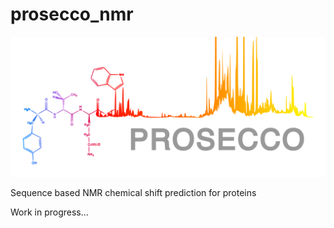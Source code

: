 # prosecco_nmr

<img src="https://github.com/maximosanz/prosecco_nmr/blob/master/Images/prosecco.png" width="700" title="PROSECCO">

Sequence based NMR chemical shift prediction for proteins

Work in progress...
